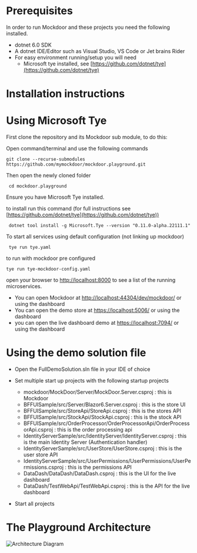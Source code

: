 Prerequisites
=============
In order to run Mockdoor and these projects you need the following installed.

- dotnet 6.0 SDK
- A dotnet IDE/Editor such as Visual Studio, VS Code or Jet brains Rider
- For easy environment running/setup you will need
  - Microsoft tye installed, see [https://github.com/dotnet/tye](https://github.com/dotnet/tye)

Installation instructions
=========================

# Using Microsoft Tye

First clone the repository and its Mockdoor sub module, to do this:

Open command/terminal and use the following commands

```git clone --recurse-submodules https://github.com/mymockdoor/mockdoor.playground.git```

Then open the newly cloned folder

``` cd mockdoor.playground```

Ensure you have Microsoft Tye installed.

to install run this command (for full instructions see [https://github.com/dotnet/tye](https://github.com/dotnet/tye))

```  dotnet tool install -g Microsoft.Tye --version "0.11.0-alpha.22111.1" ```

To start all services using default configuration (not linking up mockdoor)

``` tye run tye.yaml```

to run with mockdoor pre configured

``` tye run tye-mockdoor-config.yaml ```

open your browser to [http://localhost:8000](http://localhost:8000) to see a list of the running microservices.

- You can open Mockdoor at [http://localhost:44304/dev/mockdoor/](http://localhost:44304/dev/mockdoor/) or using the dashboard
- You can open the demo store at [https://localhost:5006/](https://localhost:5006/) or using the dashboard
- you can open the live dashboard demo at [https://localhost:7094/](https://localhost:7094/) or using the dashboard

# Using the demo solution file

- Open the FullDemoSolution.sln file in your IDE of choice
- Set multiple start up projects with the following startup projects
  
  - mockdoor/MockDoor/Server/MockDoor.Server.csproj : this is Mockdoor
  - BFFUISample/src/Server/Blazor6.Server.csproj : this is the store UI
  - BFFUISample/src/StoreApi/StoreApi.csproj : this is the stores API
  - BFFUISample/src/StockApi/StockApi.csproj : this is the stock API
  - BFFUISample/src/OrderProcessor/OrderProcessorApi/OrderProcessorApi.csproj : this is the order processing api
  - IdentityServerSample/src/IdentityServer/IdentityServer.csproj : this is the main Identity Server (Authentication handler)
  - IdentityServerSample/src/UserStore/UserStore.csproj : this is the user store API
  - IdentityServerSample/src/UserPermissions/UserPermissions/UserPermissions.csproj : this is the permissions API
  - DataDash/DataDash/DataDash.csproj : this is the UI for the live dashboard
  - DataDash/TestWebApi/TestWebApi.csproj : this is the API for the live dashboard
- Start all projects

# The Playground Architecture
![Architecture Diagram](./Architecture%20diagram.jpg)
